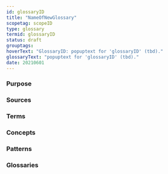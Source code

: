 ```yaml
---
id: glossaryID
title: "NameOfNewGlossary"
scopetag: scopeID
type: glossary
termid: glossaryID
status: draft
grouptags:
hoverText: "GlossaryID: popuptext for 'glossaryID' (tbd)."
glossaryText: "popuptext for 'glossaryID' (tbd)."
date: 20210601
---
```

<!--A glossary is an alphabetically sorted list of terms with (short) explanations, usually aimed to help people understand texts around a certain (set of) topic(s) in some context(s).
Please fill in the placeholders in this file as follows:
- `<existing-scopeID>`: identifier of the scope in which the term is defined;
- `<Existing Scope>`: human readable text that identifies the scope in which this item is defined;
- `<new-glossaryID>`: identifier by which the glossary can be identified within <existing-scopeID>;
-->

### Purpose
<!--State the purpose(s) that this glossary aims to fulfill, in such a way that readers can easily determine whether or not it is useful for them to use it.-->

### Sources
<!--This section specifies the sources from which the glossary entries (and their descriptions) are to be collected. All terms from all sources are included in the glossary. If that is too much, then you should revert to stating individual terms, patterns or concepts (see below).-->

### Terms
<!--Specify the term-files that are to be included in this glossary. If a term is defined in a scope as well as in a term-file, then both are included in the glossary (where the scope identifier is used to distinguish between them). -->

### Concepts
<!--Specify the concept-files that are to serve as a source for this glossary. If a term is defined in a scope, or as a term, or in a pattern as well as in a concept-file, the latter takes precedence.-->

### Patterns
<!--Specify the pattern-files that are to serve as a source for this glossary. If a term is defined in a scope or as a term as well as in a pattern-file, then both are included in the glossary (where the scope identifier is used to distinguish between them).-->

### Glossaries
<!--Specify the glossary-files all terms of which are to be included in this glossary.-->

<!--
---
### Footnotes

[//]: # This (optional) section contains any footnotes that may have been specified in the text above.

[^1]: the text for footnote [^1] goes here.

-->
